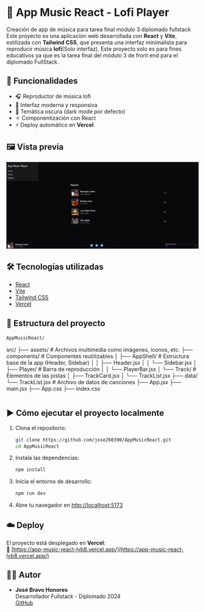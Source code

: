 # 🎵 App Music React - Lofi Player

Creación de app de música para tarea final módulo 3 diplomado fullstack
Este proyecto es una aplicación web desarrollada con **React** y **Vite**, estilizada con **Tailwind CSS**, que presenta una interfaz minimalista para reproducir música **lofi**(Solo interfaz). Este proyecto solo es para fines educativos ya que es la tarea final del módulo 3 de front end para el diplomado FullStack.

## 🚀 Funcionalidades

- 🎧 Reproductor de música lofi
- 🎨 Interfaz moderna y responsiva
- 🌙 Temática oscura (dark mode por defecto)
- ⚛️ Componentización con React
- ⚡️ Deploy automático en **Vercel**

## 🖼️ Vista previa

![App Screenshot](./src/assets/preview.png) <!-- Asegúrate de tener esta imagen o cambiar el path -->

## 🛠️ Tecnologías utilizadas

- [React](https://reactjs.org/)
- [Vite](https://vitejs.dev/)
- [Tailwind CSS](https://tailwindcss.com/)
- [Vercel](https://vercel.com/)

## 📁 Estructura del proyecto

```bash
AppMusicReact/
```
src/
├── assets/                # Archivos multimedia como imágenes, íconos, etc.
├── components/            # Componentes reutilizables
│   ├── AppShell/          # Estructura base de la app (Header, Sidebar)
│   │   ├── Header.jsx
│   │   └── Sidebar.jsx
│   ├── Player/            # Barra de reproducción
│   │   └── PlayerBar.jsx
│   └── Track/             # Elementos de las pistas
│       ├── TrackCard.jsx
│       └── TrackList.jsx
├── data/ 
    └── TrackList.jsx       # Archivo de datos de canciones
├── App.jsx
├── main.jsx
├── App.css
├── index.css
```.config.js
```

## ▶️ Cómo ejecutar el proyecto localmente

1. Clona el repositorio:

   ```bash
   git clone https://github.com/jose260390/AppMusicReact.git
   cd AppMusicReact
   ```

2. Instala las dependencias:

   ```bash
   npm install
   ```

3. Inicia el entorno de desarrollo:

   ```bash
   npm run dev
   ```

4. Abre tu navegador en [http://localhost:5173](http://localhost:5173)

## ☁️ Deploy

El proyecto está desplegado en **Vercel**:  
🔗 [https://app-music-react-lyb8.vercel.app/](https://app-music-react-lyb8.vercel.app/)

## 🧑‍💻 Autor

- **José Bravo Honores**  
  Desarrollador Fullstack - Diplomado 2024  
  [GitHub](https://github.com/jose260390)